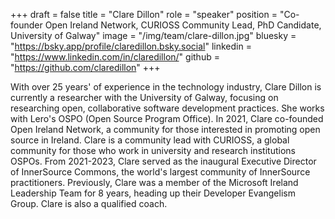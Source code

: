 +++
draft = false
title = "Clare Dillon"
role = "speaker"
position = "Co-founder Open Ireland Network, CURIOSS Community Lead, PhD Candidate, University of Galway"
image = "/img/team/clare-dillon.jpg"
bluesky = "https://bsky.app/profile/claredillon.bsky.social"
linkedin = "https://www.linkedin.com/in/claredillon/"
github = "https://github.com/claredillon"
+++

With over 25 years' of experience in the technology industry, Clare Dillon is currently a researcher with the University of Galway, focusing on researching open, collaborative software development practices. She works with Lero's OSPO (Open Source Program Office). In 2021, Clare co-founded Open Ireland Network, a community for those interested in promoting open source in Ireland. Clare is a community lead with CURIOSS, a global community for those who work in university and research institutions OSPOs. From 2021-2023, Clare served as the inaugural Executive Director of InnerSource Commons, the world's largest community of InnerSource practitioners. Previously, Clare was a member of the Microsoft Ireland Leadership Team for 8 years, heading up their Developer Evangelism Group. Clare is also a qualified coach.